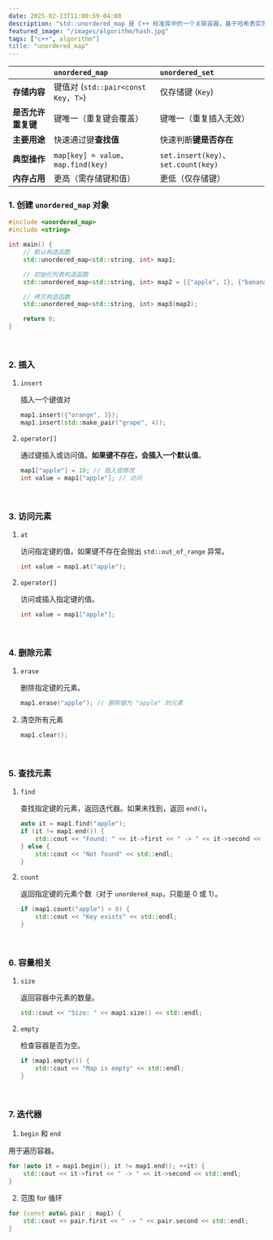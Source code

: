 ```yaml
---
date: 2025-02-13T11:00:59-04:00
description: "std::unordered_map 是 C++ 标准库中的一个关联容器，基于哈希表实现，用于存储键值对。"
featured_image: "/images/algorithm/hash.jpg"
tags: ["c++", algorithm"]
title: "unordered_map"
---
```


|                    | `unordered_map`                     | `unordered_set`                     |
| :----------------- | :---------------------------------- | :---------------------------------- |
| **存储内容**       | 键值对 (`std::pair<const Key, T>`)  | 仅存储键 (`Key`)                    |
| **是否允许重复键** | 键唯一（重复键会覆盖）              | 键唯一（重复插入无效）              |
| **主要用途**       | 快速通过键**查找值**                | 快速判断**键是否存在**              |
| **典型操作**       | `map[key] = value`、`map.find(key)` | `set.insert(key)`、`set.count(key)` |
| **内存占用**       | 更高（需存储键和值）                | 更低（仅存储键）                    |



### 1. 创建 `unordered_map` 对象

```cpp
#include <unordered_map>
#include <string>

int main() {
    // 默认构造函数
    std::unordered_map<std::string, int> map1;

    // 初始化列表构造函数
    std::unordered_map<std::string, int> map2 = {{"apple", 1}, {"banana", 2}};

    // 拷贝构造函数
    std::unordered_map<std::string, int> map3(map2);

    return 0;
}
```

&nbsp;

### 2. 插入

1. `insert`

   插入一个键值对

   ```cpp
   map1.insert({"orange", 3});
   map1.insert(std::make_pair("grape", 4));
   ```




2. `operator[]`

   通过键插入或访问值。**如果键不存在，会插入一个默认值**。

   ```c++
   map1["apple"] = 10; // 插入或修改
   int value = map1["apple"]; // 访问
   ```




&nbsp;

### 3. **访问元素**
1. `at`

   访问指定键的值，如果键不存在会抛出 `std::out_of_range` 异常。

   ```cpp
   int value = map1.at("apple");
   ```




2. `operator[]`

   访问或插入指定键的值。

   ```cpp
   int value = map1["apple"];
   ```

<!--more-->

&nbsp;

### 4. **删除元素**
1. `erase`

   删除指定键的元素。

   ```c++
   map1.erase("apple"); // 删除键为 "apple" 的元素
   ```

   

2. 清空所有元素

   ```c++
   map1.clear();
   ```

&nbsp;

### 5. **查找元素**
1. `find`

   查找指定键的元素，返回迭代器。如果未找到，返回 `end()`。

   ```c++
   auto it = map1.find("apple");
   if (it != map1.end()) {
       std::cout << "Found: " << it->first << " -> " << it->second << std::endl;
   } else {
       std::cout << "Not found" << std::endl;
   }
   ```



2. `count`

   返回指定键的元素个数（对于 `unordered_map`，只能是 0 或 1）。

   ```c++
   if (map1.count("apple") > 0) {
       std::cout << "Key exists" << std::endl;
   }
   ```



&nbsp;

### 6. **容量相关**
1. `size`

   返回容器中元素的数量。

   ```c++
   std::cout << "Size: " << map1.size() << std::endl;
   ```



2. `empty`

   检查容器是否为空。

   ```c++
   if (map1.empty()) {
       std::cout << "Map is empty" << std::endl;
   }
   ```

   



&nbsp;

### 7. **迭代器**
1. `begin` 和 `end`

用于遍历容器。

```cpp
for (auto it = map1.begin(); it != map1.end(); ++it) {
    std::cout << it->first << " -> " << it->second << std::endl;
}
```

2. 范围 for 循环

```cpp
for (const auto& pair : map1) {
    std::cout << pair.first << " -> " << pair.second << std::endl;
}
```
